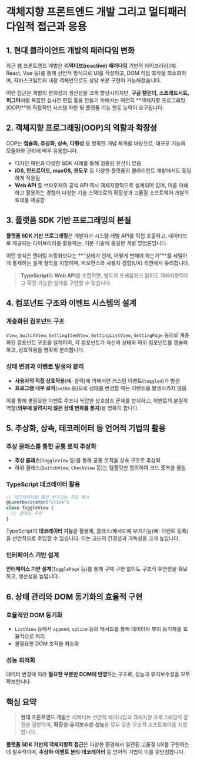 # 객체지향 프론트엔드 개발 그리고 멀티패러다임적 접근과 응용

## 1. 현대 클라이언트 개발의 패러다임 변화

최근 웹 프론트엔드 개발은 **리액티브(reactive) 패러다임** 기반의 라이브러리(예: React, Vue 등)를 통해 선언적 방식으로 UI를 작성하고, DOM 직접 조작을 최소화하며, 자바스크립트의 내장 객체만으로도 상당 부분 구현이 가능해졌습니다.

이런 접근은 개발의 편의성과 생산성을 크게 향상시키지만, **구글 캘린더, 스프레드시트, 피그마**처럼 복잡한 실시간 편집 툴을 만들기 위해서는 여전히 **객체지향 프로그래밍(OOP)**의 직접적인 시스템 자원 및 플랫폼 기능 연동 능력이 요구됩니다.

## 2. 객체지향 프로그래밍(OOP)의 역할과 확장성

OOP는 **캡슐화, 추상화, 상속, 다형성** 등 명확한 개념 체계를 바탕으로, 대규모 기능의 모듈화와 관리에 매우 유용합니다.

- 디자인 패턴과 다양한 SDK 사례를 통해 검증된 유산이 있음
- **iOS, 안드로이드, macOS, 윈도우** 등 다양한 플랫폼의 클라이언트 개발에서도 동일하게 적용됨
- **Web API** 등 브라우저의 공식 API 역시 객체지향적으로 설계되어 있어, 이를 이해하고 활용하는 경험이 다양한 기술 스택으로의 확장성과 고품질 소프트웨어 개발의 토대를 제공함

## 3. 플랫폼 SDK 기반 프로그래밍의 본질

**플랫폼 SDK 기반 프로그래밍**은 개발자가 시스템 레벨 API를 직접 호출하고, 네이티브로 제공되는 라이브러리를 활용하는, 기본 기술에 충실한 개발 방법론입니다.

이런 방식은 렌더링 자동화보다는 **"상태가 언제, 어떻게 변해야 하는가"**를 세밀하게 통제하는 설계 철학을 지향하며, 퍼포먼스와 사용자 경험(UX) 측면에서 유리합니다.

> **TypeScript**와 **Web API**를 조합하면, 별도의 프레임워크 없이도 객체지향적이고 확장 가능한 설계를 구현할 수 있습니다.

## 4. 컴포넌트 구조와 이벤트 시스템의 설계

### 계층화된 컴포넌트 구조

`View`, `SwitchView`, `SettingItemView`, `SettingListView`, `SettingPage` 등으로 계층화된 컴포넌트 구조를 설계하여, 각 컴포넌트가 자신의 상태와 하위 컴포넌트를 캡슐화하고, 상호작용을 명확히 분리합니다.

### 상태 변경과 이벤트 발생의 분리

- **사용자의 직접 상호작용**(예: 클릭)에 의해서만 커스텀 이벤트(`toggled`)가 발생
- **프로그램 내부 로직**(`setOn` 등)으로 상태를 변경할 때는 이벤트를 발생시키지 않음

이를 통해 불필요한 이벤트 루프나 복잡한 상호참조 문제를 방지하고, 이벤트의 본질적 역할(**외부에 알려지지 않은 상태 변화를 통지**)을 명확히 합니다.

## 5. 추상화, 상속, 데코레이터 등 언어적 기법의 활용

### 추상 클래스를 통한 공통 로직 추상화

- **추상 클래스**(`ToggleView` 등)를 통해 공통 로직을 상속 구조로 추상화
- 하위 클래스(`SwitchView`, `CheckView` 등)는 템플릿만 정의하여 코드 중복을 줄임

### TypeScript 데코레이터 활용

```typescript
// 데코레이터를 통한 부가기능 주입 예시
@EventDecorator("click")
class ToggleView {
  // 클래스 구현
}
```

TypeScript의 **데코레이터 기능**을 활용해, 클래스/메서드에 부가기능(예: 이벤트 등록)을 선언적으로 주입할 수 있습니다. 이는 코드의 간결성과 가독성을 크게 높입니다.

### 인터페이스 기반 설계

**인터페이스 기반 설계**(`TogglePage` 등)를 통해 구체 구현 없이도 구조적 유연성을 확보하고, 생산성을 높입니다.

## 6. 상태 관리와 DOM 동기화의 효율적 구현

### 효율적인 DOM 동기화

- `ListView` 등에서 `append`, `splice` 등의 메서드를 통해 데이터와 뷰의 동기화를 효율적으로 처리
- 불필요한 DOM 조작을 최소화

### 성능 최적화

데이터 변경에 따라 **필요한 부분만 DOM에 반영**하는 구조로, 성능과 유지보수성을 모두 확보합니다.

## 핵심 요약

> **현대 프론트엔드 개발**은 리액티브 선언적 패러다임과 객체지향 프로그래밍의 장점을 결합하여, **확장성·유지보수성·성능**을 모두 갖춘 구조적 소프트웨어를 지향합니다.

**플랫폼 SDK 기반의 객체지향적 접근**은 다양한 환경에서 일관된 고품질 UX를 구현하는 데 필수적이며, **추상화·이벤트 분리·데코레이터** 등 언어적 기법이 이를 뒷받침합니다.
